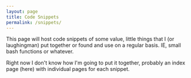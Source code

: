 ```yaml
---
layout: page
title: Code Snippets
permalink: /snippets/
---
```

This page will host code snippets of some value, little things that I (or laughingman) put together or found and use on a regular basis. IE, small bash functions or whatever.

Right now I don't know how I'm going to put it together, probably an index page (here) with individual pages for each snippet.

